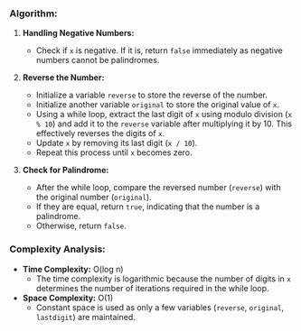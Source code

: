 ### Algorithm:
1. **Handling Negative Numbers:**
   - Check if `x` is negative. If it is, return `false` immediately as negative numbers cannot be palindromes.

2. **Reverse the Number:**
   - Initialize a variable `reverse` to store the reverse of the number.
   - Initialize another variable `original` to store the original value of `x`.
   - Using a while loop, extract the last digit of `x` using modulo division (`x % 10`) and add it to the `reverse` variable after multiplying it by 10. This effectively reverses the digits of `x`.
   - Update `x` by removing its last digit (`x / 10`).
   - Repeat this process until `x` becomes zero.

3. **Check for Palindrome:**
   - After the while loop, compare the reversed number (`reverse`) with the original number (`original`).
   - If they are equal, return `true`, indicating that the number is a palindrome.
   - Otherwise, return `false`.

### Complexity Analysis:
- **Time Complexity:** O(log n)
  - The time complexity is logarithmic because the number of digits in `x` determines the number of iterations required in the while loop.
- **Space Complexity:** O(1)
  - Constant space is used as only a few variables (`reverse`, `original`, `lastdigit`) are maintained.

